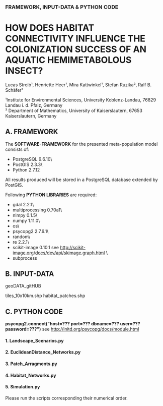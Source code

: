 
### FRAMEWORK, INPUT-DATA & PYTHON CODE 

# HOW DOES HABITAT CONNECTIVITY INFLUENCE THE COLONIZATION SUCCESS OF AN AQUATIC HEMIMETABOLOUS INSECT?

Lucas Streib¹, Henriette Heer¹, Mira Kattwinkel¹, Stefan Ruzika², Ralf B. Schäfer¹

¹Institute for Environmental Sciences, University Koblenz-Landau, 76829 Landau i. d. Pfalz, Germany\
² Department of Mathematics, University of Kaiserslautern, 67653 Kaiserslautern, Germany

## A. FRAMEWORK

The **SOFTWARE-FRAMEWORK** for the presented meta-population model consists of: 

- PostgreSQL 9.6.10\
- PostGIS 2.3.3\
- Python 2.7.12

All results produced will be stored in a PostgreSQL database extended by PostGIS.

Following **PYTHON LIBRARIES** are required: 

- gdal 2.2.1\
- multiprocessing 0.70a1\
- nlmpy 0.1.5\
- numpy 1.11.0\
- os\
- psycopg2 2.7.6.1\
- random\
- re 2.2.1\
- scikit-image 0.10.1 see http://scikit-image.org/docs/dev/api/skimage.graph.html \
- subprocess

## B. INPUT-DATA

geoDATA_gitHUB

tiles_10x10km.shp
habitat_patches.shp

## C. PYTHON CODE

**psycopg2.connect("host=??? port=??? dbname=??? user=??? password=???")** see http://initd.org/psycopg/docs/module.html

#### 1. Landscape_Scenarios.py


#### 2. EuclideanDistance_Networks.py


#### 3. Patch_Arragments.py


#### 4. Habitat_Networks.py


#### 5. Simulation.py


Please run the scripts corresponding their numerical order.
